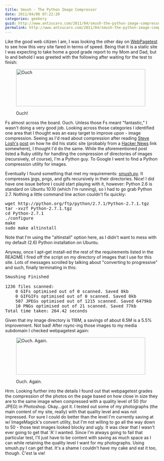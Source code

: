 ```yaml
---
title: Smush - The Python Image Compressor
date: 2011/04/06 07:22:20
categories: geekery
guid: http://www.antzucaro.com/2011/04/smush-the-python-image-compressor
permalink: http://www.antzucaro.com/2011/04/smush-the-python-image-compressor
---
```

Like the good web citizen I am, I was looking the other day on <a href="http://www.webpagetest.org" title="WebPagetest home page">WebPagetest</a> to see how this very site fared in terms of speed. Being that it is a static site I was expecting to take home a good grade report to my Mom and Dad, but lo and behold I was greeted with the following after waiting for the test to finish:

<div class='wp-caption aligncenter' style='width: 433px; margin-left: auto; margin-right: auto;'>
<img width='423px' height='122px' alt="Ouch" title='Ouch' src='http://media.antzucaro.com/uploads/2011/04/webpagetest.gif'>
<p class='wp-caption-text'>Ouch!</p>
</div>


Fs almost across the board. Ouch. Unless those Fs meant "fantastic," I wasn't doing a very good job. Looking across those categories I identified one area that I thought was an easy target to improve upon - image compression. Seeing as I'd read about compression after reading <a href="http://stevelosh.com/" title="Steve Losh's home page">Steve Losh's</a> <a href="http://stevelosh.com/blog/2010/01/moving-from-django-to-hyde/" title="Steve's static website post">post</a> on how he did his static site (probably from a <a href="http://news.ycombinator.com" title="Hacker News home page">Hacker News</a> link somewhere), I thought I'd do the same. While the aforementioned post listed a Ruby utility for handling the compression of directories of images (recursively, of course), I'm a Python guy. To Google I went to find a Python compression utility for images. 

Eventually I found something that met my requirements: <a href="https://github.com/thebeansgroup/smush.py" title="Smush's github home page">smush.py</a>. It compresses jpgs, pngs, and gifs recursively in their directories. Nice!  I did have one issue before I could start playing with it, however: Python 2.6 is standard on Ubuntu 10.10 (which I'm running), so I had to go grab Python 2.7. Nothing a little command line action couldn't fix quickly:

<pre class="brush:bash;">
wget http://python.org/ftp/python/2.7.1/Python-2.7.1.tgz
tar -xvzf Python-2.7.1.tgz
cd Python-2.7.1
./configure
make
sudo make altinstall
</pre>

Note that I'm using the "altinstall" option here, as I didn't want to mess with my default (2.6) Python installation on Ubuntu. 

Anyway, once I apt-get install-ed the rest of the requirements listed in the README I fired off the script on my directory of images that I use for this site. Lots of messages scrolled by talking about "converting to progressive" and such, finally terminating in this:

<pre class="brush:bash;">
Smushing Finished

1236 files scanned:
    0 GIFs optimised out of 0 scanned. Saved 0kb
    0 GIFGIFs optimised out of 0 scanned. Saved 0kb
    507 JPEGs optimised out of 1215 scanned. Saved 6479kb
    10 PNGs optimised out of 21 scanned. Saved 77kb
Total time taken: 264.42 seconds
</pre>

Given that my image directory is 118M, a savings of about 6.5M is a 5.5% improvement. Not bad! After rsync-ing those images to my media subdomain I checked webpagetest again:

<div class='wp-caption aligncenter' style='width: 433px; margin-left: auto; margin-right: auto;'>
<img width='423px' height='122px' alt="Ouch. Again." title='Ouch. Again.' src='http://media.antzucaro.com/uploads/2011/04/webpagetest.gif'>
<p class='wp-caption-text'>Ouch. Again.</p>
</div>

Hrm. Looking further into the details I found out that webpagetest grades the compression of the photos on the page based on how close in size they are to the same image when compressed with a quality level of 50 (for JPEG) in Photoshop. Okay...got it. I tested out some of my photographs (the main content of my site, really) with that quality level and was not impressed. For sure I could do better than the level I'm currently saving at w/ ImageMagick's convert utility, but I'm not willing to go all the way down to 50 - those test images looked blocky and ugly. It was clear that I wasn't ever going to get that 'A' I wanted. Since I'm always going to fail that particular test, I'll just have to be content with saving as much space as I can while retaining the quality level I want for my photographs. Using smush.py I can get that. It's a shame I couldn't have my cake and eat it too, though. C'est la vie!
